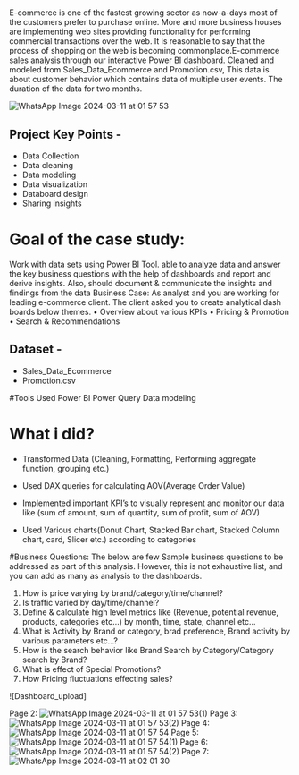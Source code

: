 # 
E-commerce is one of the fastest growing sector as now-a-days most of the customers prefer to purchase online. More and more business houses are implementing web sites providing functionality for performing commercial transactions over the web. It is reasonable to say that the process of shopping on the web is becoming commonplace.E-commerce sales analysis through our interactive Power BI dashboard. Cleaned and modeled from Sales_Data_Ecommerce and Promotion.csv, This data is about customer behavior which contains data of
multiple user events. The duration of the data for two months.


![WhatsApp Image 2024-03-11 at 01 57 53](https://github.com/Whimsical24/Railways-Performance-Analytics/assets/108448418/d644588f-a91c-4dd2-9924-57a811b5ac15)

## Project Key Points -

- Data Collection
- Data cleaning
- Data modeling
- Data visualization
- Databoard design
- Sharing insights


# Goal of the case study:
Work with data sets using Power BI Tool. able to analyze data and answer the key business questions with the help of dashboards and report
and derive insights. Also, should document & communicate the insights and findings from the data
Business Case:
As analyst and you are working for leading e-commerce client. The client asked you to create analytical dash boards below themes.
• Overview about various KPI’s
• Pricing & Promotion
• Search & Recommendations


## Dataset -

- Sales_Data_Ecommerce
- Promotion.csv

#Tools Used
Power BI
Power Query
Data modeling

# What i did?

- Transformed Data (Cleaning, Formatting, Performing aggregate function, grouping etc.)

- Used DAX queries for calculating AOV(Average Order Value)

- Implemented important KPI’s to visually represent and monitor our data like (sum of amount, sum of quantity, sum of profit, sum of AOV)

- Used Various charts(Donut Chart, Stacked Bar chart, Stacked Column chart, card, Slicer etc.) according to categories 

#Business Questions:
The below are few Sample business questions to be addressed as part of this analysis. However, this is not exhaustive list, and you can add as many as analysis
to the dashboards.
1. How is price varying by brand/category/time/channel?
2. Is traffic varied by day/time/channel?
3. Define & calculate high level metrics like (Revenue, potential revenue, products, categories etc…) by month, time, state, channel etc…
4. What is Activity by Brand or category, brad preference, Brand activity by various parameters etc...?
5. How is the search behavior like Brand Search by Category/Category search by Brand?
6. What is effect of Special Promotions?
7. How Pricing fluctuations effecting sales?

![Dashboard_upload]

Page 2: ![WhatsApp Image 2024-03-11 at 01 57 53(1)](https://github.com/Whimsical24/Railways-Performance-Analytics/assets/108448418/8bf8c62c-78f7-4338-bcaa-830f61c7ec91)
Page 3: ![WhatsApp Image 2024-03-11 at 01 57 53(2)](https://github.com/Whimsical24/Railways-Performance-Analytics/assets/108448418/8fb56dfd-1352-49a8-afc9-5981686d78ec)
Page 4: ![WhatsApp Image 2024-03-11 at 01 57 54](https://github.com/Whimsical24/Railways-Performance-Analytics/assets/108448418/a15ee6db-7059-4ce9-bd49-9218e7bc042c)
Page 5: ![WhatsApp Image 2024-03-11 at 01 57 54(1)](https://github.com/Whimsical24/Railways-Performance-Analytics/assets/108448418/3be91f0e-4dad-49f9-97a2-9f7d0cfdfee4)
Page 6: ![WhatsApp Image 2024-03-11 at 01 57 54(2)](https://github.com/Whimsical24/Railways-Performance-Analytics/assets/108448418/42ce3d3f-06c6-4c19-98f8-f00c56eff680)
Page 7: ![WhatsApp Image 2024-03-11 at 02 01 30](https://github.com/Whimsical24/Railways-Performance-Analytics/assets/108448418/5edd1b4f-7bb0-4ba3-875d-ffc47d6aac37)
